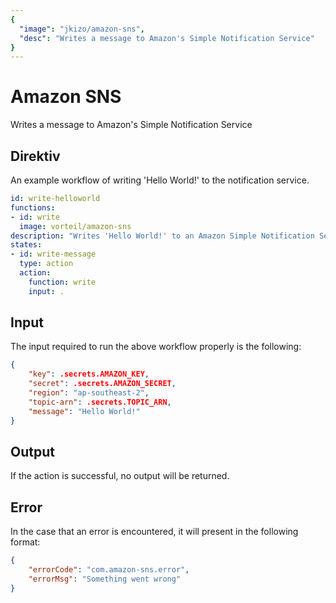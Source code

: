 ```yaml
---
{
  "image": "jkizo/amazon-sns",
  "desc": "Writes a message to Amazon's Simple Notification Service"
}
---
```


# Amazon SNS

Writes a message to Amazon's Simple Notification Service

## Direktiv

An example workflow of writing 'Hello World!' to the notification service.

```yaml
id: write-helloworld
functions:
- id: write
  image: vorteil/amazon-sns
description: "Writes 'Hello World!' to an Amazon Simple Notification Service"
states:
- id: write-message
  type: action
  action:
    function: write
    input: .
```

## Input

The input required to run the above workflow properly is the following:

```json
{
    "key": .secrets.AMAZON_KEY,
    "secret": .secrets.AMAZON_SECRET,
    "region": "ap-southeast-2",
    "topic-arn": .secrets.TOPIC_ARN,
    "message": "Hello World!"
}
```

## Output

If the action is successful, no output will be returned.

## Error

In the case that an error is encountered, it will present in the following format:

```json
{
    "errorCode": "com.amazon-sns.error",
    "errorMsg": "Something went wrong"
}
```